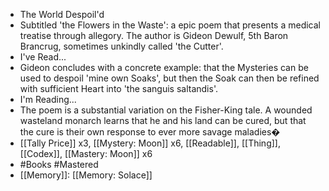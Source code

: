 - The World Despoil'd
- Subtitled 'the Flowers in the Waste': a epic poem that presents a medical treatise through allegory. The author is Gideon Dewulf, 5th Baron Brancrug, sometimes unkindly called 'the Cutter'.
- I've Read...
- Gideon concludes with a concrete example: that the Mysteries can be used to despoil 'mine own Soaks', but then the Soak can then be refined with sufficient Heart into 'the sanguis saltandis'.
- I'm Reading...
- The poem is a substantial variation on the Fisher-King tale. A wounded wasteland monarch learns that he and his land can be cured, but that the cure is their own response to ever more savage maladies�
- [[Tally Price]] x3, [[Mystery: Moon]] x6, [[Readable]], [[Thing]], [[Codex]], [[Mastery: Moon]] x6
- #Books #Mastered
- [[Memory]]: [[Memory: Solace]]